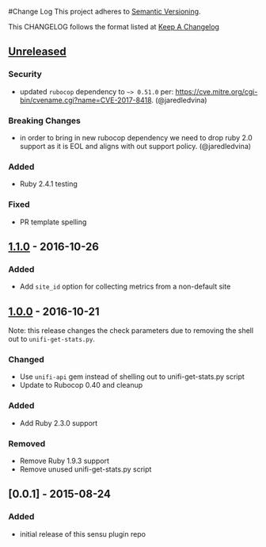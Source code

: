 #Change Log
This project adheres to [Semantic Versioning](http://semver.org/).

This CHANGELOG follows the format listed at [Keep A Changelog](http://keepachangelog.com/)

## [Unreleased]
### Security
- updated `rubocop` dependency to `~> 0.51.0` per: https://cve.mitre.org/cgi-bin/cvename.cgi?name=CVE-2017-8418. (@jaredledvina)

### Breaking Changes
- in order to bring in new rubocop dependency we need to drop ruby 2.0 support as it is EOL and aligns with out support policy. (@jaredledvina)

### Added
- Ruby 2.4.1 testing

### Fixed
- PR template spelling

## [1.1.0] - 2016-10-26
### Added
- Add `site_id` option for collecting metrics from a non-default site

## [1.0.0] - 2016-10-21

Note: this release changes the check parameters due to removing the shell out to `unifi-get-stats.py`.

### Changed
- Use `unifi-api` gem instead of shelling out to unifi-get-stats.py script
- Update to Rubocop 0.40 and cleanup

### Added
- Add Ruby 2.3.0 support

### Removed
- Remove Ruby 1.9.3 support
- Remove unused unifi-get-stats.py script

## [0.0.1] - 2015-08-24
### Added
- initial release of this sensu plugin repo

[Unreleased]: https://github.com/sensu-plugins/sensu-plugins-ubiquiti/compare/1.1.0...HEAD
[1.1.0]: https://github.com/sensu-plugins/sensu-plugins-ubiquiti/compare/1.0.0...1.1.0
[1.0.0]: https://github.com/sensu-plugins/sensu-plugins-ubiquiti/compare/0.0.1...1.0.0
